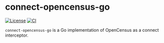# connect-opencensus-go

[![License](https://img.shields.io/github/license/bufbuild/connect-opencensus-go?color=blue)][license]
[![CI](https://github.com/bufbuild/connect-opencensus-go/actions/workflows/ci.yaml/badge.svg?branch=main)][ci]

`connect-opencensus-go` is a Go implementation of OpenCensus as a connect interceptor.

[ci]: https://github.com/bufbuild/connect-opencensus-go/actions/workflows/ci.yaml
[license]: https://github.com/bufbuild/connect-opencensus-go/blob/main/LICENSE
